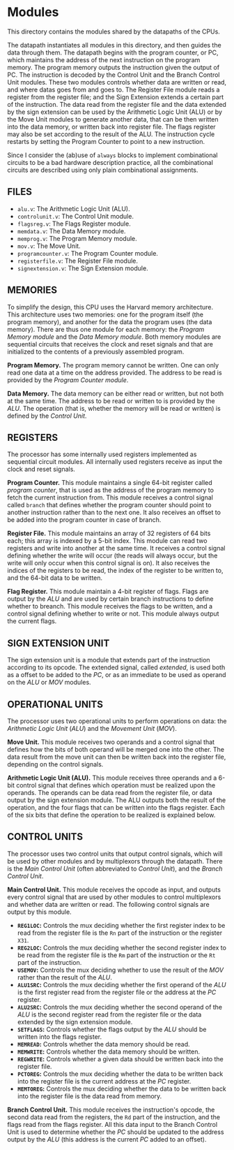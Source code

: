 Modules
=======

This directory contains the modules shared by the datapaths of the CPUs.

The datapath instantiates all modules in this directory,
and then guides the data through them.
The datapath begins with the program counter, or PC,
which maintains the address of the next instruction on the program memory.
The program memory outputs the instruction given the output of PC.
The instruction is decoded by the Control Unit and the Branch Control Unit modules.
These two modules controls whether data are written or read,
and where datas goes from and goes to.
The Register File module reads a register from the register file;
and the Sign Extension extends a certain part of the instruction.
The data read from the register file and the data extended by the sign extension
can be used by the Arithmetic Logic Unit (ALU) or by the Move Unit modules to generate
another data, that can be then written into the data memory,
or written back into register file.
The flags register may also be set according to the result of the ALU.
The instruction cycle restarts by setting the Program Counter to point to a new instruction.

Since I consider the (ab)use of `always` blocks to implement combinational circuits
to be a bad hardware description practice,
all the combinational circuits are described using only plain combinational assignments.


## FILES

* `alu.v`:              The Arithmetic Logic Unit (ALU).
* `controlunit.v`:      The Control Unit module.
* `flagsreg.v`:         The Flags Register module.
* `memdata.v`:          The Data Memory module.
* `memprog.v`:          The Program Memory module.
* `mov.v`:              The Move Unit.
* `programcounter.v`:   The Program Counter module.
* `registerfile.v`:     The Register File module.
* `signextension.v`:    The Sign Extension module.


## MEMORIES

To simplify the design, this CPU uses the Harvard memory architecture.
This architecture uses two memories:
one for the program itself (the program memory),
and another for the data the program uses (the data memory).
There are thus one module for each memory:
the *Program Memory module* and the *Data Memory module*.
Both memory modules are sequential circuits that receives the clock and reset signals
and that are initialized to the contents of a previously assembled program.

**Program Memory.**
The program memory cannot be written.
One can only read one data at a time on the address provided.
The address to be read is provided by the *Program Counter module*.

**Data Memory.**
The data memory can be either read or written, but not both at the same time.
The address to be read or written to is provided by the *ALU*.
The operation (that is, whether the memory will be read or written) is defined by the *Control Unit*.


## REGISTERS

The processor has some internally used registers implemented as sequential circuit modules.
All internally used registers receive as input the clock and reset signals.

**Program Counter.**
This module maintains a single 64-bit register called *program counter*,
that is used as the address of the program memory to fetch the current instruction from.
This module receives a control signal called `branch`
that defines whether the program counter should point to another instruction
rather than to the next one.
It also receives an offset to be added into the program counter in case of branch.

**Register File.**
This module maintains an array of 32 registers of 64 bits each;
this array is indexed by a 5-bit index.
This module can read two registers and write into another at the same time.
It receives a control signal defining whether the write will occur
(the reads will always occur, but the write will only occur when this control signal is on).
It also receives the indices of the registers to be read,
the index of the register to be written to,
and the 64-bit data to be written.

**Flag Register.**
This module maintain a 4-bit register of flags.
Flags are output by the *ALU* and are used by certain branch instructions to define whether to breanch.
This module receives the flags to be written,
and a control signal defining whether to write or not.
This module always output the current flags.


## SIGN EXTENSION UNIT

The sign extension unit is a module that extends part of the instruction according to its opcode.
The extended signal, called *extended*, is used both as a offset to be added to the *PC*,
or as an immediate to be used as operand on the *ALU* or *MOV* modules.


## OPERATIONAL UNITS

The processor uses two operational units to perform operations on data:
the *Arithmetic Logic Unit* (*ALU*) and the *Movement Unit* (*MOV*).

**Move Unit.**
This module receives two operands
and a control signal that defines how the bits of both operand will be merged one into the other.
The data result from the move unit can then be written back into the register file,
depending on the control signals.

**Arithmetic Logic Unit (ALU).**
This module receives three operands
and a 6-bit control signal that defines which operation must be realized upon the operands.
The operands can be data read from the register file,
or data output by the sign extension module.
The ALU outputs both the result of the operation,
and the four flags that can be written into the flags register.
Each of the six bits that define the operation to be realized is explained below.


## CONTROL UNITS

The processor uses two control units that output control signals,
which will be used by other modules and by multiplexors through the datapath.
There is the *Main Control Unit* (often abbreviated to *Control Unit*),
and the *Branch Control Unit*.

**Main Control Unit.**
This module receives the opcode as input,
and outputs every control signal that are used by other modules
to control multiplexors and whether data are written or read.
The following control signals are output by this module.

* **`REG1LOC`:**
  Controls the mux deciding whether
  the first register index to be read from the register file
  is the `Rn` part of the instruction or the register `X31`.
* **`REG2LOC`:**
  Controls the mux deciding whether
  the second register index to be read from the register file
  is the `Rm` part of the instruction or the `Rt` part of the instruction.
* **`USEMOV`:**
  Controls the mux deciding whether
  to use the result of the *MOV* rather than the result of the *ALU*.
* **`ALU1SRC`:**
  Controls the mux deciding whether
  the first operand of the *ALU* is the first register read from the register file
  or the address at the *PC* register.
* **`ALU2SRC`:**
  Controls the mux deciding whether
  the second operand of the *ALU* is the second register read from the register file
  or the data extended by the sign extension module.
* **`SETFLAGS`:**
  Controls whether the flags output by the *ALU* should be written into the flags register.
* **`MEMREAD`:**
  Controls whether the data memory should be read.
* **`MEMWRITE`:**
  Controls whether the data memory should be written.
* **`REGWRITE`:**
  Controls whether a given data should be written back into the register file.
* **`PCTOREG`:**
  Controls the mux deciding whether
  the data to be written back into the register file is the current address at the *PC* register.
* **`MEMTOREG`:**
  Controls the mux deciding whether
  the data to be written back into the register file is the data read from memory.

**Branch Control Unit.**
This module receives the instruction's opcode,
the second data read from the registers,
the `Rd` part of the instruction,
and the flags read from the flags register.
All this data input to the Branch Control Unit is used to determine whether
the *PC* should be updated to the address output by the *ALU*
(this address is the current *PC* added to an offset).
